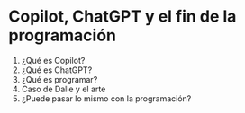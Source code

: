 # Copilot, ChatGPT y el fin de la programación

1. ¿Qué es Copilot?
2. ¿Qué es ChatGPT?
3. ¿Qué es programar?
4. Caso de Dalle y el arte
5. ¿Puede pasar lo mismo con la programación?
